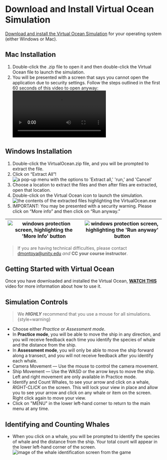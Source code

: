 # Download and Install Virtual Ocean Simulation
[Download and install the Virtual Ocean Simulation](https://drive.google.com/drive/folders/1DTqat6ORePHwJyewbw1prz6DsaUyccRF?usp=sharing) 
for your operating system (either Windows or Mac).
## Mac Installation
1. Double-click the .zip file to open it and then double-click the Virtual Ocean file to launch the simulation.
2. You will be presented with a screen that says you cannot open the application due to security settings.
   Follow the steps outlined in the first 60 seconds of this video to open anyway:
    <video src="https://www.youtube.com/watch?v=NOW5dyA_JgY"/>

## Windows Installation
1. Double-click the VirtualOcean.zip file, and you will be prompted to extract the file.
2. Click on “Extract All”!
    <img src="extract zip.png" alt="a pop-up menu with the options to 'Extract all,' 'run,' and 'Cancel'"/>
3. Choose a location to extract the files and then after files are extracted, open that location.
4. Double-click on the Virtual Ocean icon to launch the simulation.
    <img src="virtual ocean exe.png" alt="the contents of the extracted files highlighting the VirtualOcean.exe"/>
5. IMPORTANT: You may be presented with a security warning. Please click on “More info” and then click on “Run anyway.”
    
| <img alt="windows protection screen, highlighting the 'More Info' button" src="windows more info.png"/> | <img alt="windows protection screen, highlighting the 'Run anyway' button" src="windows run anyway.png"/> |
|----------------------------------|-----------------------------------------------------------------------------------------------------------|

> If you are having technical difficulties, please contact [dmontoya@unity.edu](mailto:dmontoya@unity.edu) *and* **CC
> your
> course
> instructor**.

## Getting Started with Virtual Ocean
Once you have downloaded and installed the Virtual Ocean, **[WATCH THIS](https://drive.google.com/file/d/17Q-R9I7mUGC7Iy836C6Tk_kLMZjaQXrN/view?usp=sharing)**  video for more information about how to 
use it.
## Simulation Controls
>We ***HIGHLY*** recommend that you use a mouse for all simulations.
{style=warning}

- Choose either _Practice_ or _Assessment mode_.
- In **Practice mode**, you will be able to move the ship in any direction, and you will receive feedback each time you 
  identify the species of whale and the distance from the ship.
- In **Assessment mode**, you will only be able to move the ship forward along a transect, and you will not receive 
  feedback after you identify each whale.
- Camera Movement — Use the mouse to control the camera movement.
- Ship Movement — Use the WASD or the arrow keys to move the ship.
  Left and right movement are only available in 
  Practice mode.
- Identify and Count Whales, to see your arrow and click on a whale, *RIGHT-CLICK* on the screen.
  This will 
  lock your view in place and allow you to see your arrow and click on any whale or item on the screen.
  Right click again to move your view.
- Click on "MENU" in the lower left-hand corner to return to the main menu at any time.

## Identifying and Counting Whales
- When you click on a whale, you will be prompted to identify the species of whale and the distance from the ship.
  Your total count will appear in the lower left-hand corner of the screen.
  <img src="virtual ocean whale select.png" alt="image of the whale identification screen from the game"/>